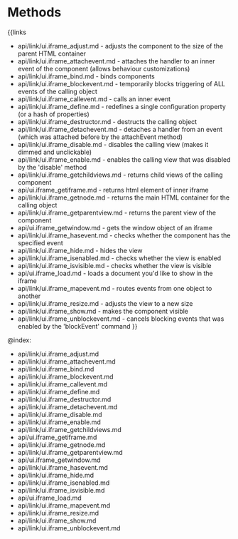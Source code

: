 
Methods
=======

{{links
- api/link/ui.iframe_adjust.md - adjusts the component to the size of the parent HTML container
- api/link/ui.iframe_attachevent.md - attaches the handler to an inner event of the component (allows behaviour customizations)
- api/link/ui.iframe_bind.md - binds components
- api/link/ui.iframe_blockevent.md - temporarily blocks triggering of ALL events of the calling object
- api/link/ui.iframe_callevent.md - calls an inner event
- api/link/ui.iframe_define.md - redefines a single configuration property (or a hash of properties)
- api/link/ui.iframe_destructor.md - destructs the calling object
- api/link/ui.iframe_detachevent.md - detaches a handler from an event (which was attached before by the attachEvent method)
- api/link/ui.iframe_disable.md - disables the calling view (makes it dimmed and unclickable)
- api/link/ui.iframe_enable.md - enables the calling view that was disabled by the 'disable' method
- api/link/ui.iframe_getchildviews.md - returns child views of the calling component
- api/ui.iframe_getiframe.md - returns html element of inner iframe
- api/link/ui.iframe_getnode.md - returns the main HTML container for the calling object
- api/link/ui.iframe_getparentview.md - returns the parent view of the component
- api/ui.iframe_getwindow.md - gets the window object of an iframe
- api/link/ui.iframe_hasevent.md - checks whether the component has the specified event
- api/link/ui.iframe_hide.md - hides the view
- api/link/ui.iframe_isenabled.md - checks whether the view is enabled
- api/link/ui.iframe_isvisible.md - checks whether the view is visible
- api/ui.iframe_load.md - loads a document you'd like to show in the iframe
- api/link/ui.iframe_mapevent.md - routes events from one object to another
- api/link/ui.iframe_resize.md - adjusts the view to a new size
- api/link/ui.iframe_show.md - makes the component visible
- api/link/ui.iframe_unblockevent.md - cancels blocking events that was enabled by the 'blockEvent' command
}}

@index:
- api/link/ui.iframe_adjust.md
- api/link/ui.iframe_attachevent.md
- api/link/ui.iframe_bind.md
- api/link/ui.iframe_blockevent.md
- api/link/ui.iframe_callevent.md
- api/link/ui.iframe_define.md
- api/link/ui.iframe_destructor.md
- api/link/ui.iframe_detachevent.md
- api/link/ui.iframe_disable.md
- api/link/ui.iframe_enable.md
- api/link/ui.iframe_getchildviews.md
- api/ui.iframe_getiframe.md
- api/link/ui.iframe_getnode.md
- api/link/ui.iframe_getparentview.md
- api/ui.iframe_getwindow.md
- api/link/ui.iframe_hasevent.md
- api/link/ui.iframe_hide.md
- api/link/ui.iframe_isenabled.md
- api/link/ui.iframe_isvisible.md
- api/ui.iframe_load.md
- api/link/ui.iframe_mapevent.md
- api/link/ui.iframe_resize.md
- api/link/ui.iframe_show.md
- api/link/ui.iframe_unblockevent.md



